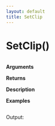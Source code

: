 ```yaml
---
layout: default
title: SetClip
---
```


# SetClip()

``` c

```

**Arguments**

**Returns**

**Description**

**Examples**

``` c

```

Output:

```

```
